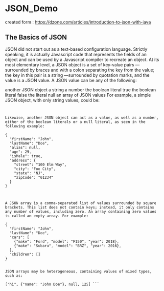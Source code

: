 # JSON_Demo

created form : https://dzone.com/articles/introduction-to-json-with-java


## The Basics of JSON
JSON did not start out as a text-based configuration language. Strictly speaking, it is actually Javascript code that represents the fields of an object and can be used by a Javascript compiler to recreate an object. At its most elementary level, a JSON object is a set of key-value pairs — surrounded by braces and with a colon separating the key from the value; the key in this pair is a string —surrounded by quotation marks, and the value is a JSON value. A JSON value can be any of the following:

another JSON object
a string
a number
the boolean literal true 
the boolean literal false 
the literal null 
an array of JSON values
For example, a simple JSON object, with only string values, could be:

```{"firstName": "John", "lastName": "Doe"}


Likewise, another JSON object can act as a value, as well as a number, either of the boolean literals or a null literal, as seen in the following example:

{
  "firstName": "John", 
  "lastName": "Doe",
  "alias": null,
  "age": 29,
  "isMale": true,
  "address": {
    "street": "100 Elm Way",
    "city": "Foo City",
    "state": "NJ",
    "zipCode": "01234"
  }
}



A JSON array is a comma-separated list of values surrounded by square brackets. This list does not contain keys; instead, it only contains any number of values, including zero. An array containing zero values is called an empty array. For example:

{
  "firstName": "John",
  "lastName": "Doe",
  "cars": [
    {"make": "Ford", "model": "F150", "year": 2018},
    {"make": "Subaru", "model": "BRZ", "year": 2016},
  ],
  "children": []
}


JSON arrays may be heterogeneous, containing values of mixed types, such as: 

["hi", {"name": "John Doe"}, null, 125] ```

